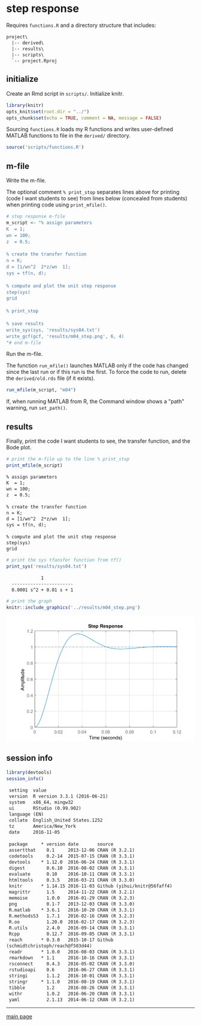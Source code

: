 
step response
=============

Requires `functions.R` and a directory structure that includes:

    project\
      |-- derived\
      |-- results\
      |-- scripts\
      `-- project.Rproj

initialize
----------

Create an Rmd script in `scripts/`. Initialize knitr.

``` r
library(knitr)
opts_knit$set(root.dir = "../")
opts_chunk$set(echo = TRUE, comment = NA, message = FALSE)
```

Sourcing `functions.R` loads my R functions and writes user-defined MATLAB functions to file in the `derived/` directory.

``` r
source('scripts/functions.R')
```

m-file
------

Write the m-file.

The optional comment `% print_stop` separates lines above for printing (code I want students to see) from lines below (concealed from students) when printing code using `print_mfile()`.

``` r
# step response m-file
m_script <- "% assign parameters
K  = 1;
wn = 100;
z  = 0.5;

% create the transfer function
n = K;
d = [1/wn^2  2*z/wn  1];
sys = tf(n, d);

% compute and plot the unit step response
step(sys)
grid

% print_stop 

% save results
write_sys(sys, 'results/sys04.txt')
write_gcf(gcf, 'results/m04_step.png', 6, 4)
"# end m-file
```

Run the m-file.

The function `run_mfile()` launches MATLAB only if the code has changed since the last run or if this run is the first. To force the code to run, delete the `derived/old.rds` file (if it exists).

``` r
run_mfile(m_script, "m04")
```

If, when running MATLAB from R, the Command window shows a "path" warning, run `set_path()`.

results
-------

Finally, print the code I want students to see, the transfer function, and the Bode plot.

``` r
# print the m-file up to the line % print_stop
print_mfile(m_script)
```

    % assign parameters
    K  = 1;
    wn = 100;
    z  = 0.5;

    % create the transfer function
    n = K;
    d = [1/wn^2  2*z/wn  1];
    sys = tf(n, d);

    % compute and plot the unit step response
    step(sys)
    grid

``` r
# print the sys tfansfer function from tf()
print_sys('results/sys04.txt')
```

                 1
      -----------------------
      0.0001 s^2 + 0.01 s + 1

``` r
# print the graph
knitr::include_graphics('../results/m04_step.png')
```

<img src="../results/m04_step.png" width="900" />

session info
------------

``` r
library(devtools)
session_info()
```

     setting  value                       
     version  R version 3.3.1 (2016-06-21)
     system   x86_64, mingw32             
     ui       RStudio (0.99.902)          
     language (EN)                        
     collate  English_United States.1252  
     tz       America/New_York            
     date     2016-11-05                  

     package     * version date       source                                 
     assertthat    0.1     2013-12-06 CRAN (R 3.2.1)                         
     codetools     0.2-14  2015-07-15 CRAN (R 3.3.1)                         
     devtools    * 1.12.0  2016-06-24 CRAN (R 3.3.1)                         
     digest        0.6.10  2016-08-02 CRAN (R 3.3.1)                         
     evaluate      0.10    2016-10-11 CRAN (R 3.3.1)                         
     htmltools     0.3.5   2016-03-21 CRAN (R 3.3.0)                         
     knitr       * 1.14.15 2016-11-03 Github (yihui/knitr@56faff4)           
     magrittr      1.5     2014-11-22 CRAN (R 3.2.1)                         
     memoise       1.0.0   2016-01-29 CRAN (R 3.2.3)                         
     png           0.1-7   2013-12-03 CRAN (R 3.3.0)                         
     R.matlab    * 3.6.1   2016-10-20 CRAN (R 3.3.1)                         
     R.methodsS3   1.7.1   2016-02-16 CRAN (R 3.2.3)                         
     R.oo          1.20.0  2016-02-17 CRAN (R 3.2.3)                         
     R.utils       2.4.0   2016-09-14 CRAN (R 3.3.1)                         
     Rcpp          0.12.7  2016-09-05 CRAN (R 3.3.1)                         
     reach       * 0.3.0   2015-10-17 Github (schmidtchristoph/reach@f503d44)
     readr       * 1.0.0   2016-08-03 CRAN (R 3.3.1)                         
     rmarkdown   * 1.1     2016-10-16 CRAN (R 3.3.1)                         
     rsconnect     0.4.3   2016-05-02 CRAN (R 3.3.0)                         
     rstudioapi    0.6     2016-06-27 CRAN (R 3.3.1)                         
     stringi       1.1.2   2016-10-01 CRAN (R 3.3.1)                         
     stringr     * 1.1.0   2016-08-19 CRAN (R 3.3.1)                         
     tibble        1.2     2016-08-26 CRAN (R 3.3.1)                         
     withr         1.0.2   2016-06-20 CRAN (R 3.3.1)                         
     yaml          2.1.13  2014-06-12 CRAN (R 3.2.1)                         

------------------------------------------------------------------------

[main page](../README.md)
